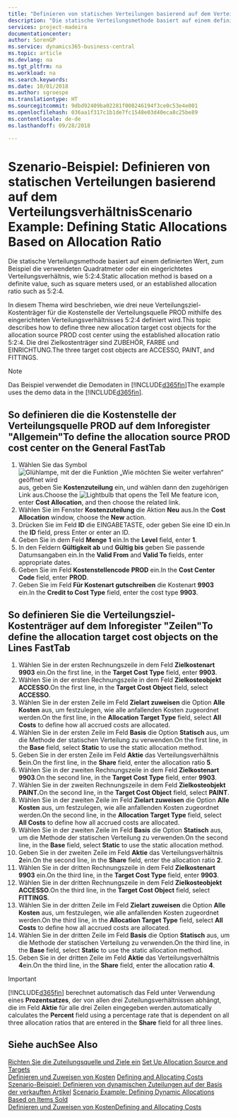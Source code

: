 ```yaml
---
title: "Definieren von statischen Verteilungen basierend auf dem Verteilungsverhältnis | Microsoft Docs"
description: "Die statische Verteilungsmethode basiert auf einem definierten Wert, zum Beispiel die verwendeten Quadratmeter oder ein eingerichtetes Verteilungsverhältnis, wie 5:2:4."
services: project-madeira
documentationcenter: 
author: SorenGP
ms.service: dynamics365-business-central
ms.topic: article
ms.devlang: na
ms.tgt_pltfrm: na
ms.workload: na
ms.search.keywords: 
ms.date: 10/01/2018
ms.author: sgroespe
ms.translationtype: HT
ms.sourcegitcommit: 9dbd92409ba02281f008246194f3ce0c53e4e001
ms.openlocfilehash: 036aa1f317c1b1de7fc1548e03d40eca8c25be89
ms.contentlocale: de-de
ms.lasthandoff: 09/28/2018

---
```

# <a name="scenario-example-defining-static-allocations-based-on-allocation-ratio"></a><span data-ttu-id="c1558-103">Szenario-Beispiel: Definieren von statischen Verteilungen basierend auf dem Verteilungsverhältnis</span><span class="sxs-lookup"><span data-stu-id="c1558-103">Scenario Example: Defining Static Allocations Based on Allocation Ratio</span></span>
<span data-ttu-id="c1558-104">Die statische Verteilungsmethode basiert auf einem definierten Wert, zum Beispiel die verwendeten Quadratmeter oder ein eingerichtetes Verteilungsverhältnis, wie 5:2:4.</span><span class="sxs-lookup"><span data-stu-id="c1558-104">Static allocation method is based on a definite value, such as square meters used, or an established allocation ratio such as 5:2:4.</span></span>  

<span data-ttu-id="c1558-105">In diesem Thema wird beschrieben, wie drei neue Verteilungsziel-Kostenträger für die Kostenstelle der Verteilungsquelle PROD mithilfe des eingerichteten Verteilungsverhältnisses 5:2:4 definiert wird.</span><span class="sxs-lookup"><span data-stu-id="c1558-105">This topic describes how to define three new allocation target cost objects for the allocation source PROD cost center using the established allocation ratio 5:2:4.</span></span> <span data-ttu-id="c1558-106">Die drei Zielkostenträger sind ZUBEHÖR, FARBE und EINRICHTUNG.</span><span class="sxs-lookup"><span data-stu-id="c1558-106">The three target cost objects are ACCESSO, PAINT, and FITTINGS.</span></span>  

> [!NOTE]  
>  <span data-ttu-id="c1558-107">Das Beispiel verwendet die Demodaten in [!INCLUDE[d365fin](includes/d365fin_md.md)]</span><span class="sxs-lookup"><span data-stu-id="c1558-107">The example uses the demo data in the [!INCLUDE[d365fin](includes/d365fin_md.md)].</span></span>  

## <a name="to-define-the-allocation-source-prod-cost-center-on-the-general-fasttab"></a><span data-ttu-id="c1558-108">So definieren die die Kostenstelle der Verteilungsquelle PROD auf dem Inforegister "Allgemein"</span><span class="sxs-lookup"><span data-stu-id="c1558-108">To define the allocation source PROD cost center on the General FastTab</span></span>  

1.  <span data-ttu-id="c1558-109">Wählen Sie das Symbol ![Glühlampe, mit der die Funktion „Wie möchten Sie weiter verfahren“ geöffnet wird](media/ui-search/search_small.png "Wie möchten Sie weiter verfahren?") aus, geben Sie **Kostenzuteilung** ein, und wählen dann den zugehörigen Link aus.</span><span class="sxs-lookup"><span data-stu-id="c1558-109">Choose the ![Lightbulb that opens the Tell Me feature](media/ui-search/search_small.png "Tell me what you want to do") icon, enter **Cost Allocation**, and then choose the related link.</span></span>  
2.  <span data-ttu-id="c1558-110">Wählen Sie im Fenster **Kostenzuteilung** die Aktion **Neu** aus.</span><span class="sxs-lookup"><span data-stu-id="c1558-110">In the **Cost Allocation** window, choose the **New** action.</span></span>  
3.  <span data-ttu-id="c1558-111">Drücken Sie im Feld **ID** die EINGABETASTE, oder geben Sie eine ID ein.</span><span class="sxs-lookup"><span data-stu-id="c1558-111">In the **ID** field, press Enter or enter an ID.</span></span>  
4.  <span data-ttu-id="c1558-112">Geben Sie in dem Feld **Menge** **1** ein.</span><span class="sxs-lookup"><span data-stu-id="c1558-112">In the **Level** field, enter **1**.</span></span>  
5.  <span data-ttu-id="c1558-113">In den Feldern **Gültigkeit ab** und **Gültig bis** geben Sie passende Datumsangaben ein.</span><span class="sxs-lookup"><span data-stu-id="c1558-113">In the **Valid From** and **Valid To** fields, enter appropriate dates.</span></span>  
6.  <span data-ttu-id="c1558-114">Geben Sie im Feld **Kostenstellencode** **PROD** ein.</span><span class="sxs-lookup"><span data-stu-id="c1558-114">In the **Cost Center Code** field, enter **PROD**.</span></span>  
7.  <span data-ttu-id="c1558-115">Geben Sie im Feld **Für Kostenart gutschreiben** die Kostenart **9903** ein.</span><span class="sxs-lookup"><span data-stu-id="c1558-115">In the **Credit to Cost Type** field, enter the cost type **9903**.</span></span>  

## <a name="to-define-the-allocation-target-cost-objects-on-the-lines-fasttab"></a><span data-ttu-id="c1558-116">So definieren Sie die Verteilungsziel-Kostenträger auf dem Inforegister "Zeilen"</span><span class="sxs-lookup"><span data-stu-id="c1558-116">To define the allocation target cost objects on the Lines FastTab</span></span>  

1.  <span data-ttu-id="c1558-117">Wählen Sie in der ersten Rechnungszeile in dem Feld **Zielkostenart** **9903** ein.</span><span class="sxs-lookup"><span data-stu-id="c1558-117">On the first line, in the **Target Cost Type** field, enter **9903**.</span></span>  
2.  <span data-ttu-id="c1558-118">Wählen Sie in der ersten Rechnungszeile in dem Feld **Zielkosteobjekt** **ACCESSO**.</span><span class="sxs-lookup"><span data-stu-id="c1558-118">On the first line, in the **Target Cost Object** field, select **ACCESSO**.</span></span>  
3.  <span data-ttu-id="c1558-119">Wählen Sie in der ersten Zeile im Feld **Zielart zuweisen** die Option **Alle Kosten** aus, um festzulegen, wie alle anfallenden Kosten zugeordnet werden.</span><span class="sxs-lookup"><span data-stu-id="c1558-119">On the first line, in the **Allocation Target Type** field, select **All Costs** to define how all accrued costs are allocated.</span></span>  
4.  <span data-ttu-id="c1558-120">Wählen Sie in der ersten Zeile im Feld **Basis** die Option **Statisch** aus, um die Methode der statischen Verteilung zu verwenden.</span><span class="sxs-lookup"><span data-stu-id="c1558-120">On the first line, in the **Base** field, select **Static** to use the static allocation method.</span></span>  
5.  <span data-ttu-id="c1558-121">Geben Sie in der ersten Zeile im Feld **Aktie** das Verteilungsverhältnis **5**ein.</span><span class="sxs-lookup"><span data-stu-id="c1558-121">On the first line, in the **Share** field, enter the allocation ratio **5**.</span></span>  
6.  <span data-ttu-id="c1558-122">Wählen Sie in der zweiten Rechnungszeile in dem Feld **Zielkostenart** **9903**.</span><span class="sxs-lookup"><span data-stu-id="c1558-122">On the second line, in the **Target Cost Type** field, enter **9903**.</span></span>  
7.  <span data-ttu-id="c1558-123">Wählen Sie in der zweiten Rechnungszeile in dem Feld **Zielkosteobjekt** **PAINT.**</span><span class="sxs-lookup"><span data-stu-id="c1558-123">On the second line, in the **Target Cost Object** field, select **PAINT**.</span></span>  
8.  <span data-ttu-id="c1558-124">Wählen Sie in der zweiten Zeile im Feld **Zielart zuweisen** die Option **Alle Kosten** aus, um festzulegen, wie alle anfallenden Kosten zugeordnet werden.</span><span class="sxs-lookup"><span data-stu-id="c1558-124">On the second line, in the **Allocation Target Type** field, select **All Costs** to define how all accrued costs are allocated.</span></span>  
9. <span data-ttu-id="c1558-125">Wählen Sie in der zweiten Zeile im Feld **Basis** die Option **Statisch** aus, um die Methode der statischen Verteilung zu verwenden.</span><span class="sxs-lookup"><span data-stu-id="c1558-125">On the second line, in the **Base** field, select **Static** to use the static allocation method.</span></span>  
10. <span data-ttu-id="c1558-126">Geben Sie in der zweiten Zeile im Feld **Aktie** das Verteilungsverhältnis **2**ein.</span><span class="sxs-lookup"><span data-stu-id="c1558-126">On the second line, in the **Share** field, enter the allocation ratio **2**.</span></span>  
11. <span data-ttu-id="c1558-127">Wählen Sie in der dritten Rechnungszeile in dem Feld **Zielkostenart** **9903** ein.</span><span class="sxs-lookup"><span data-stu-id="c1558-127">On the third line, in the **Target Cost Type** field, enter **9903**.</span></span>  
12. <span data-ttu-id="c1558-128">Wählen Sie in der dritten Rechnungszeile in dem Feld **Zielkosteobjekt** **ACCESSO**.</span><span class="sxs-lookup"><span data-stu-id="c1558-128">On the third line, in the **Target Cost Object** field, select **FITTINGS**.</span></span>  
13. <span data-ttu-id="c1558-129">Wählen Sie in der dritten Zeile im Feld **Zielart zuweisen** die Option **Alle Kosten** aus, um festzulegen, wie alle anfallenden Kosten zugeordnet werden.</span><span class="sxs-lookup"><span data-stu-id="c1558-129">On the third line, in the **Allocation Target Type** field, select **All Costs** to define how all accrued costs are allocated.</span></span>  
14. <span data-ttu-id="c1558-130">Wählen Sie in der dritten Zeile im Feld **Basis** die Option **Statisch** aus, um die Methode der statischen Verteilung zu verwenden.</span><span class="sxs-lookup"><span data-stu-id="c1558-130">On the third line, in the **Base** field, select **Static** to use the static allocation method.</span></span>  
15. <span data-ttu-id="c1558-131">Geben Sie in der dritten Zeile im Feld **Aktie** das Verteilungsverhältnis **4**ein.</span><span class="sxs-lookup"><span data-stu-id="c1558-131">On the third line, in the **Share** field, enter the allocation ratio **4**.</span></span>  

> [!IMPORTANT]  
>  [!INCLUDE[d365fin](includes/d365fin_md.md)] <span data-ttu-id="c1558-132">berechnet automatisch das Feld  unter Verwendung eines **Prozentsatzes**, der von allen drei Zuteilungsverhältnissen abhängt, die im Feld **Aktie** für alle drei Zeilen eingegeben werden.</span><span class="sxs-lookup"><span data-stu-id="c1558-132">automatically calculates the **Percent** field using a percentage rate that is dependent on all three allocation ratios that are entered in the **Share** field for all three lines.</span></span>  

## <a name="see-also"></a><span data-ttu-id="c1558-133">Siehe auch</span><span class="sxs-lookup"><span data-stu-id="c1558-133">See Also</span></span>  
<span data-ttu-id="c1558-134">[Richten Sie die Zuteilungsquelle und Ziele ein](finance-how-to-set-up-allocation-source-and-targets.md) </span><span class="sxs-lookup"><span data-stu-id="c1558-134">[Set Up Allocation Source and Targets](finance-how-to-set-up-allocation-source-and-targets.md) </span></span>  
<span data-ttu-id="c1558-135">[Definieren und Zuweisen von Kosten](finance-define-and-allocate-costs.md) </span><span class="sxs-lookup"><span data-stu-id="c1558-135">[Defining and Allocating Costs](finance-define-and-allocate-costs.md) </span></span>  
<span data-ttu-id="c1558-136">[Szenario-Beispiel: Definieren von dynamischen Zuteilungen auf der Basis der verkauften Artikel](finance-scenario-example-defining-dynamic-allocations-based-on-items-sold.md) </span><span class="sxs-lookup"><span data-stu-id="c1558-136">[Scenario Example: Defining Dynamic Allocations Based on Items Sold](finance-scenario-example-defining-dynamic-allocations-based-on-items-sold.md) </span></span>  
[<span data-ttu-id="c1558-137">Definieren und Zuweisen von Kosten</span><span class="sxs-lookup"><span data-stu-id="c1558-137">Defining and Allocating Costs</span></span>](finance-define-and-allocate-costs.md)

